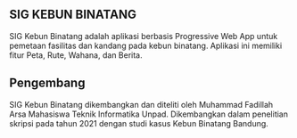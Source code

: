 ## SIG KEBUN BINATANG
SIG Kebun Binatang adalah aplikasi berbasis Progressive Web App untuk pemetaan fasilitas dan kandang pada kebun binatang. Aplikasi ini memiliki fitur Peta, Rute, Wahana, dan Berita.

## Pengembang
SIG Kebun Binatang dikembangkan dan diteliti oleh Muhammad Fadillah Arsa Mahasiswa Teknik Informatika Unpad. Dikembangkan dalam penelitian skripsi pada tahun 2021 dengan studi kasus Kebun Binatang Bandung.

